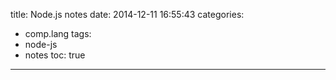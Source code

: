 title: Node.js notes
date: 2014-12-11 16:55:43
categories:
- comp.lang
tags:
- node-js
- notes
toc: true
---
